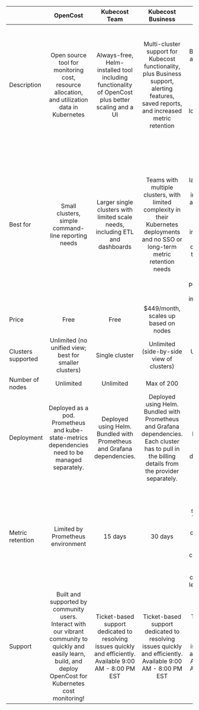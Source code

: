 |  | OpenCost | Kubecost Team | Kubecost Business | Kubecost Enterprise |
|---|:---:|:---:|:---:|:---:|
| Description | Open source tool for monitoring cost, resource allocation, and utilization data in Kubernetes | Always-free, Helm-installed tool including functionality of OpenCost plus better scaling and a UI | Multi-cluster support for Kubecost functionality, plus Business support, alerting features, saved reports, and increased metric retention | Includes all features of Kubecost Business, plus: access control with SSO/SAML, custom pricing, advanced integrations, long-term data storage, and expert technical support |
| Best for | Small clusters, simple command-line reporting needs | Larger single clusters with limited scale needs, including ETL and dashboards | Teams with multiple clusters, with limited complexity in their Kubernetes deployments and no SSO or long-term metric retention needs | For larger teams and companies with more larger-scale or complex infrastructure, and those who need cross-cluster aggregation, increased data retention (or data egress to third-party BI tooling), customized security policies, and/or hands-on implementation |
| Price | Free | Free | $449/month, scales up based on nodes | Contact us |
| Clusters supported | Unlimited (no unified view; best for smaller clusters) | Single cluster | Unlimited (side-by-side view of clusters) | Unified multi-cluster view |
| Number of nodes | Unlimited | Unlimited | Max of 200 | Unlimited |
| Deployment | Deployed as a pod. Prometheus and kube-state-metrics dependencies  need to be managed separately. | Deployed using Helm. Bundled with Prometheus and Grafana dependencies. | Deployed using Helm. Bundled with  Prometheus and Grafana dependencies. Each cluster has to pull in the billing details from the provider separately. | Deployed using Helm. Bundled with Prometheus and Grafana dependencies.  |
| Metric retention | Limited by Prometheus environment | 15 days | 30 days | Unlimited* *Long term storage supported via Thanos. Only the primary cluster pulls in metrics. Thanos side car helps scale down secondary clusters to use less resources. |
| Support | Built and supported by community users. Interact with our vibrant community to quickly and easily learn, build, and deploy OpenCost for Kubernetes cost monitoring! | Ticket-based support dedicated to resolving issues quickly and efficiently. Available 9:00 AM - 8:00 PM EST | Ticket-based support dedicated to resolving issues quickly and efficiently. Available 9:00 AM - 8:00 PM EST | Ticket-based support dedicated to resolving issues quickly and efficiently. Available 9:00 AM - 8:00 PM EST |
